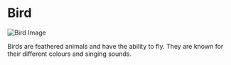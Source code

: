 # Bird

![Bird Image](https://wallpapercave.com/uwp/uwp4234642.jpeg)

Birds are feathered animals and have the ability to fly. They are known for their different colours and singing sounds.